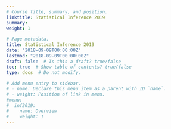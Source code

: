 ```yaml
---
# Course title, summary, and position.
linktitle: Statistical Inference 2019
summary: 
weight: 1

# Page metadata.
title: Statistical Inference 2019
date: "2018-09-09T00:00:00Z"
lastmod: "2018-09-09T00:00:00Z"
draft: false  # Is this a draft? true/false
toc: true  # Show table of contents? true/false
type: docs  # Do not modify.

# Add menu entry to sidebar.
# - name: Declare this menu item as a parent with ID `name`.
# - weight: Position of link in menu.
#menu:
#  inf2019:
#    name: Overview
#    weight: 1
---
```

